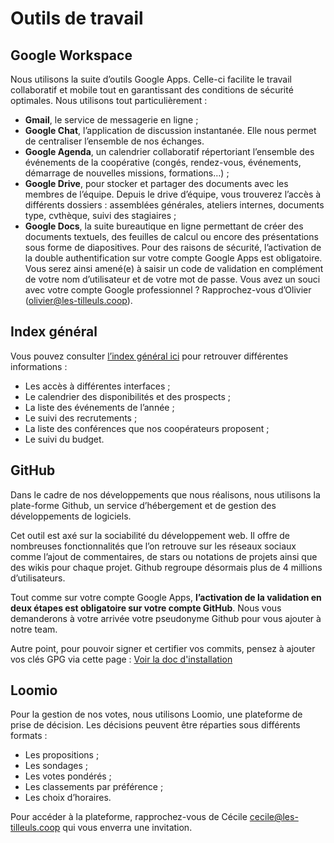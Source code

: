 # Outils de travail

## Google Workspace

Nous utilisons la suite d’outils Google Apps. Celle-ci facilite le travail collaboratif et mobile tout en garantissant des conditions de sécurité optimales. Nous utilisons tout particulièrement :

- **Gmail**, le service de messagerie en ligne ;
- **Google Chat**, l’application de discussion instantanée. Elle nous permet de centraliser l’ensemble de nos échanges.
- **Google Agenda**, un calendrier collaboratif répertoriant l’ensemble des événements de la coopérative (congés, rendez-vous, événements, démarrage de nouvelles missions, formations…) ;
- **Google Drive**, pour stocker et partager des documents avec les membres de l’équipe. Depuis le drive d’équipe, vous trouverez l’accès à différents dossiers : assemblées générales, ateliers internes, documents type, cvthèque, suivi des stagiaires ;
- **Google Docs**, la suite bureautique en ligne permettant de créer des documents textuels, des feuilles de calcul ou encore des présentations sous forme de diapositives. Pour des raisons de sécurité, l’activation de la double authentification sur votre compte Google Apps est obligatoire. Vous serez ainsi amené(e) à saisir un code de validation en complément de votre nom d’utilisateur et de votre mot de passe. Vous avez un souci avec votre compte Google professionnel ? Rapprochez-vous d’Olivier (olivier@les-tilleuls.coop).

## Index général

Vous pouvez consulter [l’index général ici](https://docs.google.com/document/d/1bOFmYTTth8Yq3SmKGM8YzXu-abe-_nrZteZDkmZK0GY/edit) pour retrouver différentes informations :

- Les accès à différentes interfaces ;
- Le calendrier des disponibilités et des prospects ;
- La liste des événements de l’année ;
- Le suivi des recrutements ;
- La liste des conférences que nos coopérateurs proposent ;
- Le suivi du budget.

## GitHub

Dans le cadre de nos développements que nous réalisons, nous utilisons la plate-forme Github, un service d’hébergement et de gestion des développements de logiciels.

Cet outil est axé sur la sociabilité du développement web. Il offre de nombreuses fonctionnalités que l’on retrouve sur les réseaux sociaux comme l’ajout de commentaires, de stars ou notations de projets ainsi que des wikis pour chaque projet. Github regroupe désormais plus de 4 millions d’utilisateurs.

Tout comme sur votre compte Google Apps, **l’activation de la validation en deux étapes est obligatoire sur votre compte GitHub**.
Nous vous demanderons à votre arrivée votre pseudonyme Github pour vous ajouter à notre team.

Autre point, pour pouvoir signer et certifier vos commits, pensez à ajouter vos clés GPG
via cette page : [Voir la doc d'installation](/doc/installation.md)

## Loomio

Pour la gestion de nos votes, nous utilisons Loomio, une plateforme de prise de décision.
Les décisions peuvent être réparties sous différents formats :

- Les propositions ;
- Les sondages ;
- Les votes pondérés ;
- Les classements par préférence ;
- Les choix d’horaires.

Pour accéder à la plateforme, rapprochez-vous de Cécile cecile@les-tilleuls.coop qui vous enverra une invitation.
